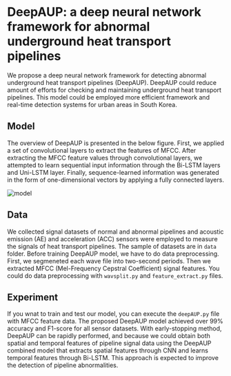 # DeepAUP: a deep neural network framework for abnormal underground heat transport pipelines

We propose a deep neural network framework for detecting abnormal underground heat transport pipelines (DeepAUP). DeepAUP could reduce amount of efforts for checking and maintaining underground heat transport pipelines. This model could be employed more efficient framework and real-time detection systems for urban areas in South Korea.

## Model
The overview of DeepAUP is presented in the below figure. First, we applied a set of convolutional layers to extract the features of MFCC. After extracting the MFCC feature values through convolutional layers, we attempted to learn sequential input information through the Bi-LSTM layers and Uni-LSTM layer. Finally, sequence-learned information was generated in the form of one-dimensional vectors by applying a fully connected layers.

![model](https://user-images.githubusercontent.com/96400041/173297481-5b039672-1b46-4c9a-a7d5-6310de7b53be.jpg)

## Data
We collected signal datasets of normal and abnormal pipelines and acoustic emission (AE) and acceleration (ACC) sensors were employed to measure the signals of heat transport pipelines. The sample of datasets are in ```data``` folder. Before training DeepAUP model, we have to do data preprocessing. First, we segmeneted each wave file into two-second periods. Then we extracted MFCC (Mel-Frequency Cepstral Coefficient) signal features. You could do data preprocessing with ```wavsplit.py``` and ```feature_extract.py``` files.   

## Experiment
If you wnat to train and test our model, you can execute the ```deepAUP.py``` file with MFCC feature data. The proposed DeepAUP model achieved over 99% accuracy and F1-score for all sensor datasets. With early-stopping method, DeepAUP can be rapidly performed, and because we could obtain both spatial and temporal features of pipeline signal data using the DeepAUP combined model that extracts spatial features through CNN and learns temporal features through Bi-LSTM. This approach is expected to improve the detection of pipeline abnormalities.
